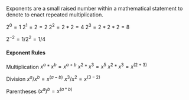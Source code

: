 Exponents are a small raised number within a mathematical statement to denote to enact repeated multiplication.

$2^0 = 1$
$2^1 = 2 = 2$
$2^2 = 2*2 = 4$
$2^3 = 2*2*2 = 8$

$2^{-2} = 1/2^2 = 1/4$

#### Exponent Rules
Multiplication
$x^a * x^b = x^{a+b}$
$x^2*x^3=x^5$
$x^2*x^3=x^{(2+3)}$

Division
$x^a/x^b=x^{(a-b)}$
$x^3/x^2=x^{(3-2)}$

Parentheses 
$(x^a)^b=x^{(a*b)}$


